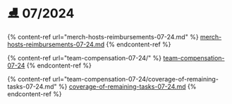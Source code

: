 # ⛸️ 07/2024



{% content-ref url="merch-hosts-reimbursements-07-24.md" %}
[merch-hosts-reimbursements-07-24.md](merch-hosts-reimbursements-07-24.md)
{% endcontent-ref %}

{% content-ref url="team-compensation-07-24/" %}
[team-compensation-07-24](team-compensation-07-24/)
{% endcontent-ref %}

{% content-ref url="team-compensation-07-24/coverage-of-remaining-tasks-07-24.md" %}
[coverage-of-remaining-tasks-07-24.md](team-compensation-07-24/coverage-of-remaining-tasks-07-24.md)
{% endcontent-ref %}

